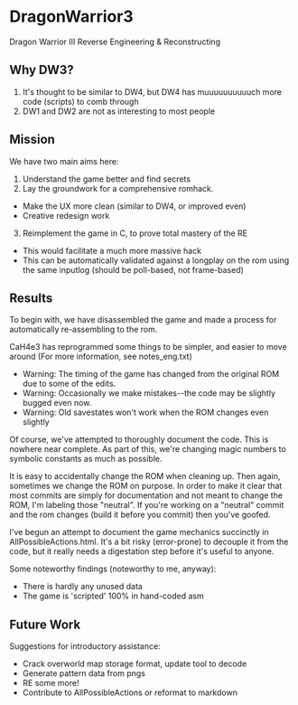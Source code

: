 # DragonWarrior3
Dragon Warrior III Reverse Engineering &amp; Reconstructing

## Why DW3?
1. It's thought to be similar to DW4, but DW4 has muuuuuuuuuuch more code (scripts) to comb through
2. DW1 and DW2 are not as interesting to most people

## Mission

We have two main aims here:

1. Understand the game better and find secrets
2. Lay the groundwork for a comprehensive romhack.
 * Make the UX more clean (similar to DW4, or improved even)
 * Creative redesign work
3. Reimplement the game in C, to prove total mastery of the RE
 * This would facilitate a much more massive hack
 * This can be automatically validated against a longplay on the rom using the same inputlog (should be poll-based, not frame-based)

## Results

To begin with, we have disassembled the game and made a process for automatically re-assembling to the rom.

CaH4e3 has reprogrammed some things to be simpler, and easier to move around (For more information, see notes_eng.txt)
  * Warning: The timing of the game has changed from the original ROM due to some of the edits.
  * Warning: Occasionally we make mistakes--the code may be slightly bugged even now.
  * Warning: Old savestates won't work when the ROM changes even slightly

Of course, we've attempted to thoroughly document the code. This is nowhere near complete. As part of this, we're changing magic numbers to symbolic constants as much as possible.

It is easy to accidentally change the ROM when cleaning up. Then again, sometimes we change the ROM on purpose. In order to make it clear that most commits are simply for documentation and not meant to change the ROM, I'm labeling those "neutral". If you're working on a "neutral" commit and the rom changes (build it before you commit) then you've goofed.

I've begun an attempt to document the game mechanics succinctly in AllPossibleActions.html. It's a bit risky (error-prone) to decouple it from the code, but it really needs a digestation step before it's useful to anyone.

Some noteworthy findings (noteworthy to me, anyway):
* There is hardly any unused data
* The game is 'scripted' 100% in hand-coded asm

## Future Work

Suggestions for introductory assistance:
* Crack overworld map storage format, update tool to decode
* Generate pattern data from pngs
* RE some more!
* Contribute to AllPossibleActions or reformat to markdown
